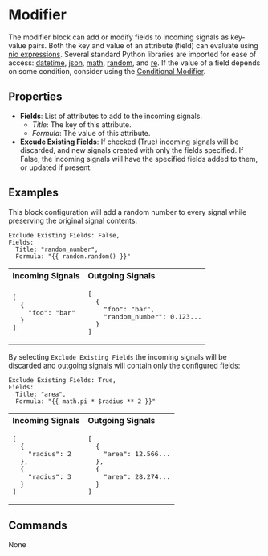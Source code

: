 Modifier
========
The modifier block can add or modify fields to incoming signals as key-value pairs. Both the key and value of an attribute (field) can evaluate using [nio expressions](https://docs.n.io/blocks/expressions.html). Several standard Python libraries are imported for ease of access: [datetime](https://docs.python.org/3/library/datetime.html), [json](https://docs.python.org/3/library/json.html), [math](https://docs.python.org/3/library/math.html), [random](https://docs.python.org/3/library/random.html), and [re](https://docs.python.org/3/library/re.html). If the value of a field depends on some condition, consider using the [Conditional Modifier](https://blocks.n.io/ConditionalModifier).

Properties
----------
- **Fields**: List of attributes to add to the incoming signals.
  - *Title*: The key of this attribute.
  - *Formula*: The value of this attribute.
- **Excude Existing Fields**: If checked (True) incoming signals will be discarded, and new signals created with only the fields specified. If False, the incoming signals will have the specified fields added to them, or updated if present.

Examples
-------
This block configuration will add a random number to every signal while preserving the original signal contents:
```
Exclude Existing Fields: False,
Fields:
  Title: "random_number",
  Formula: "{{ random.random() }}"
```
<table width=100%>
<tr>
<th align="left">Incoming Signals</th>
<th align="left">Outgoing Signals</th>
</tr>
<tr>
<td>
<pre>
[
  {
    "foo": "bar"
  }
]
</pre>
</td>
<td>
<pre>
[
  {
    "foo": "bar",
    "random_number": 0.123...
  }
]
</pre>
</td>
</tr>
</table>

By selecting `Exclude Existing Fields` the incoming signals will be discarded and outgoing signals will contain only the configured fields:
```
Exclude Existing Fields: True,
Fields:
  Title: "area",
  Formula: "{{ math.pi * $radius ** 2 }}"
```
<table>
<tr>
<th align="left">Incoming Signals</th>
<th align="left">Outgoing Signals</th>
</tr>
<tr>
<td>
<pre>
[
  {
    "radius": 2
  },
  {
    "radius": 3
  }
]
</pre>
</td>
<td>
<pre>
[
  {
    "area": 12.566...
  },
  {
    "area": 28.274...
  }
]
</pre>
</td>
</tr>
</table>

Commands
--------
None
